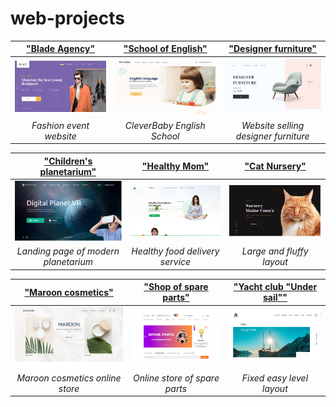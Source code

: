 # web-projects

| ["Blade Agency"](https://github.com/deysan/web-projects/tree/1-blade-agency) | ["School of English"](https://github.com/deysan/web-projects/tree/2-clever-baby) | ["Designer furniture"](https://github.com/deysan/web-projects/tree/3-design-furniturey) |
| :----: | :----: | :----: |
| ![1-blade-agency](./screens/1-blade-agency.png) | ![2-clever-baby](./screens/2-clever-baby.png) | ![3-design-furniture](./screens/3-design-furniture.png) |
| *Fashion event website* | *CleverBaby English School* | *Website selling designer furniture* |

| ["Children's planetarium"](https://github.com/deysan/web-projects/tree/4-digital-planet) | ["Healthy Mom"](https://github.com/deysan/web-projects/tree/5-healthy-mama) | ["Cat Nursery"](https://github.com/deysan/web-projects/tree/6-maine-coon) |
| :----: | :----: | :----: |
| ![4-digital-planet](./screens/4-digital-planet.png) | ![5-healthy-mama](./screens/5-healthy-mama.png) | ![6-maine-coon](./screens/6-maine-coon.png) |
| *Landing page of modern planetarium* | *Healthy food delivery service* | *Large and fluffy layout* |

| ["Maroon cosmetics"](https://github.com/deysan/web-projects/tree/7-maroon-shop) | ["Shop of spare parts"](https://github.com/deysan/web-projects/tree/8-spares-shop) | ["Yacht club "Under sail""](https://github.com/deysan/web-projects/tree/9-yacht-club) |
| :----: | :----: | :----: |
| ![7-maroon-shop](./screens/7-maroon-shop.png) | ![8-spares-shop](./screens/8-spares-shop.png) | ![9-yacht-club](./screens/9-yacht-club.png) |
| *Maroon cosmetics online store* | *Online store of spare parts* | *Fixed easy level layout* |
